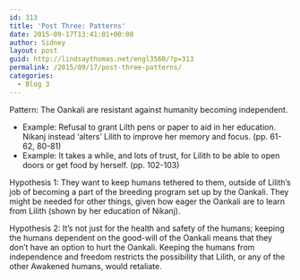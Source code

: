 ```yaml
---
id: 313
title: 'Post Three: Patterns'
date: 2015-09-17T13:41:01+00:00
author: Sidney
layout: post
guid: http://lindsaythomas.net/engl3560/?p=313
permalink: /2015/09/17/post-three-patterns/
categories:
  - Blog 3
---
```

Pattern: The Oankali are resistant against humanity becoming independent.

  * Example: Refusal to grant Lilth pens or paper to aid in her education. Nikanj instead &#8216;alters&#8217; Lilith to improve her memory and focus. (pp. 61-62, 80-81)
  * Example: It takes a while, and lots of trust, for Lilith to be able to open doors or get food by herself. (pp. 102-103)

Hypothesis 1: They want to keep humans tethered to them, outside of Lilith’s job of becoming a part of the breeding program set up by the Oankali. They might be needed for other things, given how eager the Oankali are to learn from Lilith (shown by her education of Nikanj).

Hypothesis 2: It’s not just for the health and safety of the humans; keeping the humans dependent on the good-will of the Oankali means that they don’t have an option to hurt the Oankali. Keeping the humans from independence and freedom restricts the possibility that Lilith, or any of the other Awakened humans, would retaliate.

&nbsp;